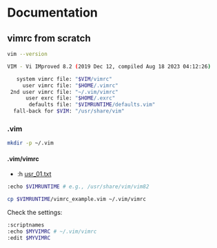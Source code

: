 # Documentation

## vimrc from scratch

```bash
vim --version
```

```bash
VIM - Vi IMproved 8.2 (2019 Dec 12, compiled Aug 18 2023 04:12:26)

   system vimrc file: "$VIM/vimrc"
     user vimrc file: "$HOME/.vimrc"
 2nd user vimrc file: "~/.vim/vimrc"
      user exrc file: "$HOME/.exrc"
       defaults file: "$VIMRUNTIME/defaults.vim"
  fall-back for $VIM: "/usr/share/vim"
```

### .vim

```bash
mkdir -p ~/.vim
```

#### .vim/vimrc

- :h [usr_01.txt](https://vimhelp.org/usr_01.txt.html)

```bash
:echo $VIMRUNTIME # e.g., /usr/share/vim/vim82
```

```bash
cp $VIMRUNTIME/vimrc_example.vim ~/.vim/vimrc
```

Check the settings:

```bash
:scriptnames
:echo $MYVIMRC # ~/.vim/vimrc
:edit $MYVIMRC
```

